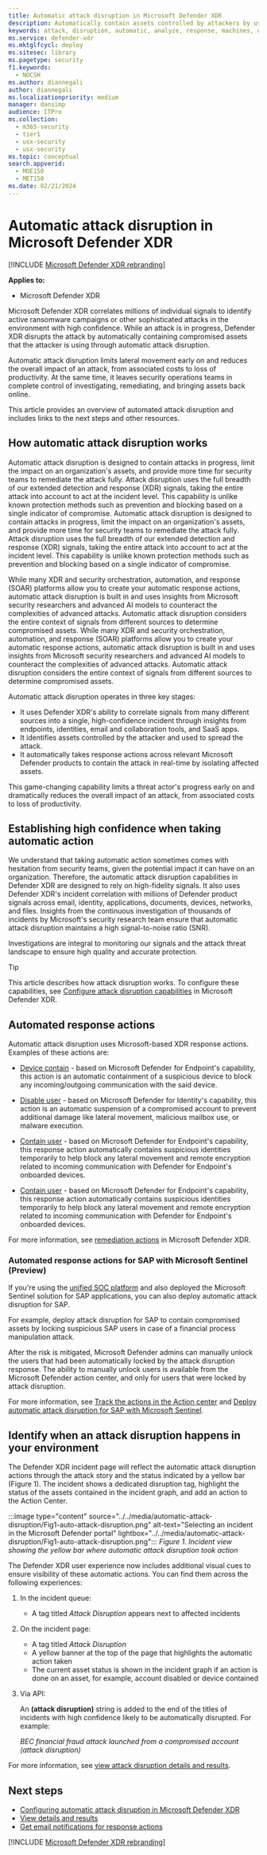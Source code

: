 ```yaml
---
title: Automatic attack disruption in Microsoft Defender XDR
description: Automatically contain assets controlled by attackers by using automatic attack disruption in Microsoft Defender XDR.
keywords: attack, disruption, automatic, analyze, response, machines, devices, users, identities, mail, email, mailbox, investigation, graph, evidence
ms.service: defender-xdr
ms.mktglfcycl: deploy
ms.sitesec: library
ms.pagetype: security
f1.keywords: 
  - NOCSH
ms.author: diannegali
author: diannegali
ms.localizationpriority: medium
manager: dansimp
audience: ITPro
ms.collection: 
  - m365-security
  - tier1
  - usx-security
  - usx-security
ms.topic: conceptual
search.appverid: 
  - MOE150
  - MET150
ms.date: 02/21/2024
---
```


# Automatic attack disruption in Microsoft Defender XDR

[!INCLUDE [Microsoft Defender XDR rebranding](../includes/microsoft-defender.md)]

**Applies to:**

- Microsoft Defender XDR

Microsoft Defender XDR correlates millions of individual signals to identify active ransomware campaigns or other sophisticated attacks in the environment with high confidence. While an attack is in progress, Defender XDR disrupts the attack by automatically containing compromised assets that the attacker is using through automatic attack disruption.

Automatic attack disruption limits lateral movement early on and reduces the overall impact of an attack, from associated costs to loss of productivity. At the same time, it leaves security operations teams in complete control of investigating, remediating, and bringing assets back online.

This article provides an overview of automated attack disruption and includes links to the next steps and other resources.

## How automatic attack disruption works

Automatic attack disruption is designed to contain attacks in progress, limit the impact on an organization's assets, and provide more time for security teams to remediate the attack fully. Attack disruption uses the full breadth of our extended detection and response (XDR) signals, taking the entire attack into account to act at the incident level. This capability is unlike known protection methods such as prevention and blocking based on a single indicator of compromise.
Automatic attack disruption is designed to contain attacks in progress, limit the impact on an organization's assets, and provide more time for security teams to remediate the attack fully. Attack disruption uses the full breadth of our extended detection and response (XDR) signals, taking the entire attack into account to act at the incident level. This capability is unlike known protection methods such as prevention and blocking based on a single indicator of compromise.

While many XDR and security orchestration, automation, and response (SOAR) platforms allow you to create your automatic response actions, automatic attack disruption is built in and uses insights from Microsoft security researchers and advanced AI models to counteract the complexities of advanced attacks. Automatic attack disruption considers the entire context of signals from different sources to determine compromised assets.
While many XDR and security orchestration, automation, and response (SOAR) platforms allow you to create your automatic response actions, automatic attack disruption is built in and uses insights from Microsoft security researchers and advanced AI models to counteract the complexities of advanced attacks. Automatic attack disruption considers the entire context of signals from different sources to determine compromised assets.

Automatic attack disruption operates in three key stages:

- It uses Defender XDR's ability to correlate signals from many different sources into a single, high-confidence incident through insights from endpoints, identities, email and collaboration tools, and SaaS apps.
- It identifies assets controlled by the attacker and used to spread the attack.
- It automatically takes response actions across relevant Microsoft Defender products to contain the attack in real-time by isolating affected assets.

This game-changing capability limits a threat actor's progress early on and dramatically reduces the overall impact of an attack, from associated costs to loss of productivity.

## Establishing high confidence when taking automatic action

We understand that taking automatic action sometimes comes with hesitation from security teams, given the potential impact it can have on an organization. Therefore, the automatic attack disruption capabilities in Defender XDR are designed to rely on high-fidelity signals. It also uses Defender XDR's incident correlation with millions of Defender product signals across email, identity, applications, documents, devices, networks, and files. Insights from the continuous investigation of thousands of incidents by Microsoft's security research team ensure that automatic attack disruption maintains a high signal-to-noise ratio (SNR).

Investigations are integral to monitoring our signals and the attack threat landscape to ensure high quality and accurate protection.

> [!TIP]
> This article describes how attack disruption works. To configure these capabilities, see [Configure attack disruption capabilities](configure-attack-disruption.md) in Microsoft Defender XDR.

## Automated response actions

Automatic attack disruption uses Microsoft-based XDR response actions. Examples of these actions are:

- [Device contain](/microsoft-365/security/defender-endpoint/respond-machine-alerts#contain-devices-from-the-network) - based on Microsoft Defender for Endpoint's capability, this action is an automatic containment of a suspicious device to block any incoming/outgoing communication with the said device.

- [Disable user](/defender-for-identity/remediation-actions) - based on Microsoft Defender for Identity's capability, this action is an automatic suspension of a compromised account to prevent additional damage like lateral movement, malicious mailbox use, or malware execution.

- [Contain user](../defender-endpoint/respond-machine-alerts.md#contain-user-from-the-network) - based on Microsoft Defender for Endpoint's capability, this response action automatically contains suspicious identities temporarily to help block any lateral movement and remote encryption related to incoming communication with Defender for Endpoint's onboarded devices.
- [Contain user](../defender-endpoint/respond-machine-alerts.md#contain-user-from-the-network) - based on Microsoft Defender for Endpoint's capability, this response action automatically contains suspicious identities temporarily to help block any lateral movement and remote encryption related to incoming communication with Defender for Endpoint's onboarded devices.

For more information, see [remediation actions](m365d-remediation-actions.md) in Microsoft Defender XDR.

### Automated response actions for SAP with Microsoft Sentinel (Preview)

If you're using the [unified SOC platform](microsoft-sentinel-onboard.md) and also deployed the Microsoft Sentinel solution for SAP applications, you can also deploy automatic attack disruption for SAP.

For example, deploy attack disruption for SAP to contain compromised assets by locking suspicious SAP users in case of a financial process manipulation attack. 

After the risk is mitigated, Microsoft Defender admins can manually unlock the users that had been automatically locked by the attack disruption response. The ability to manually unlock users is available from the Microsoft Defender action center, and only for users that were locked by attack disruption. 

For more information, see [Track the actions in the Action center](autoad-results.md#track-the-actions-in-the-action-center) and [Deploy automatic attack disruption for SAP with Microsoft Sentinel](https://aka.ms/attack-disrupt-sentinel).

## Identify when an attack disruption happens in your environment

The Defender XDR incident page will reflect the automatic attack disruption actions through the attack story and the status indicated by a yellow bar (Figure 1). The incident shows a dedicated disruption tag, highlight the status of the assets contained in the incident graph, and add an action to the Action Center.

:::image type="content" source="../../media/automatic-attack-disruption/Fig1-auto-attack-disruption.png" alt-text="Selecting an incident in the Microsoft Defender portal" lightbox="../../media/automatic-attack-disruption/Fig1-auto-attack-disruption.png":::
*Figure 1. Incident view showing the yellow bar where automatic attack disruption took action*

The Defender XDR user experience now includes additional visual cues to ensure visibility of these automatic actions. You can find them across the following experiences:

1. In the incident queue:

    - A tag titled *Attack Disruption* appears next to affected incidents

1. On the incident page:

    - A tag titled *Attack Disruption*
    - A yellow banner at the top of the page that highlights the automatic action taken
   - The current asset status is shown in the incident graph if an action is done on an asset, for example, account disabled or device contained
      
3. Via API:

    An **(attack disruption)** string is added to the end of the titles of incidents with high confidence likely to be automatically disrupted. For example:

    *BEC financial fraud attack launched from a compromised account (attack disruption)*

For more information, see [view attack disruption details and results](autoad-results.md).

## Next steps

- [Configuring automatic attack disruption in Microsoft Defender XDR](configure-attack-disruption.md)
- [View details and results](autoad-results.md)
- [Get email notifications for response actions](m365d-response-actions-notifications.md)


[!INCLUDE [Microsoft Defender XDR rebranding](../../includes/defender-m3d-techcommunity.md)]
